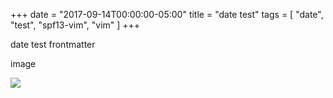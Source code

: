 +++
date = "2017-09-14T00:00:00-05:00"
title = "date test"
tags = [ "date", "test", "spf13-vim", "vim" ]
+++


date test frontmatter

image

![](/uploads/2017/09/16/boulderFoodRobot.png)
